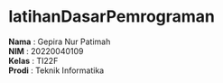 # latihanDasarPemrograman
**Nama**  : Gepira Nur Patimah <br/>
**NIM**   : 20220040109 <br/>
**Kelas** : TI22F <br/>
**Prodi** : Teknik Informatika
